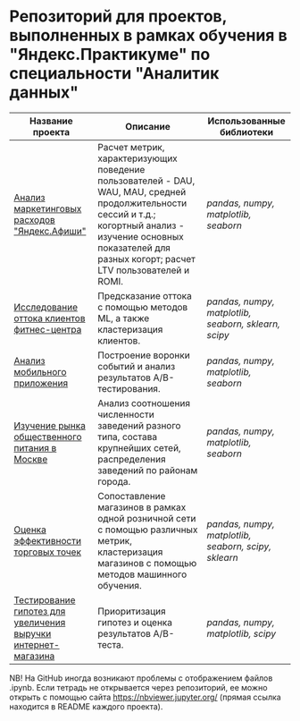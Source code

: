 # Репозиторий для проектов, выполненных в рамках обучения в "Яндекс.Практикуме" по специальности "Аналитик данных"

**Название проекта** | **Описание** | **Использованные библиотеки** 
---------------------- |-----------------------------| ------------------------------
[Анализ маркетинговых расходов "Яндекс.Афиши"](https://github.com/vtauber/y.praktikum_projects/tree/master/afisha_marketing) | Расчет метрик, характеризующих поведение пользователей - DAU, WAU, MAU, средней продолжительности сессий и т.д.; когортный анализ - изучение основных показателей для разных когорт; расчет LTV пользователей и ROMI. | *pandas, numpy, matplotlib, seaborn*  
[Исследование оттока клиентов фитнес-центра](https://github.com/vtauber/y.praktikum_projects/tree/master/gym_churn) | Предсказание оттока с помощью методов ML, а также кластеризация клиентов. | *pandas, numpy, matplotlib, seaborn, sklearn, scipy*
[Анализ мобильного приложения](https://github.com/vtauber/y.praktikum_projects/tree/master/mobile_app) | Построение воронки событий и анализ результатов A/B-тестирования. | *pandas, numpy, matplotlib, seaborn*
[Изучение рынка общественного питания в Москве](https://github.com/vtauber/y.praktikum_projects/tree/master/restaurants) | Анализ соотношения численности заведений разного типа, состава крупнейших сетей, распределения заведений по районам города. | *pandas, numpy, matplotlib, seaborn*
[Оценка эффективности торговых точек](https://github.com/vtauber/y.praktikum_projects/tree/master/retail_network) | Cопоставление  магазинов в рамках одной розничной сети с помощью различных метрик, кластеризация магазинов с помощью методов машинного обучения. | *pandas, numpy, matplotlib, seaborn, scipy, sklearn*
[Тестирование гипотез для увеличения выручки интернет-магазина](https://github.com/vtauber/y.praktikum_projects/tree/master/web_store) | Приоритизация гипотез и оценка результатов A/B-теста. | *pandas, numpy, matplotlib, scipy*

NB! На GitHub иногда возникают проблемы с отображением файлов .ipynb. Если тетрадь не открывается через репозиторий, ее можно открыть с помощью сайта https://nbviewer.jupyter.org/ (прямая ссылка находится в README каждого проекта).
